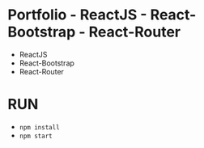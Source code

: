 # Portfolio - ReactJS - React-Bootstrap - React-Router

- ReactJS
- React-Bootstrap 
- React-Router

# RUN

- `npm install`
- `npm start`